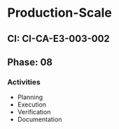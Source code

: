 # Production-Scale

## CI: CI-CA-E3-003-002
## Phase: 08

### Activities
- Planning
- Execution
- Verification
- Documentation
